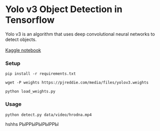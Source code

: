 # Yolo v3 Object Detection in Tensorflow
Yolo v3 is an algorithm that uses deep convolutional neural networks to detect objects. <br> <br>
[Kaggle notebook](https://www.kaggle.com/aruchomu/yolo-v3-object-detection-in-tensorflow) 

### Setup


```
pip install -r requirements.txt

wget -P weights https://pjreddie.com/media/files/yolov3.weights

python load_weights.py
```

### Usage

```
python detect.py data/video/hrodna.mp4
```
hshhs РЫРРЫРЫРЫРРЫ

